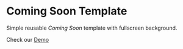 # Coming Soon Template

Simple reusable _Coming Soon_ template with fullscreen background.

Check our [Demo](https://slovaknationalgallery.github.io/coming-soon-template/)